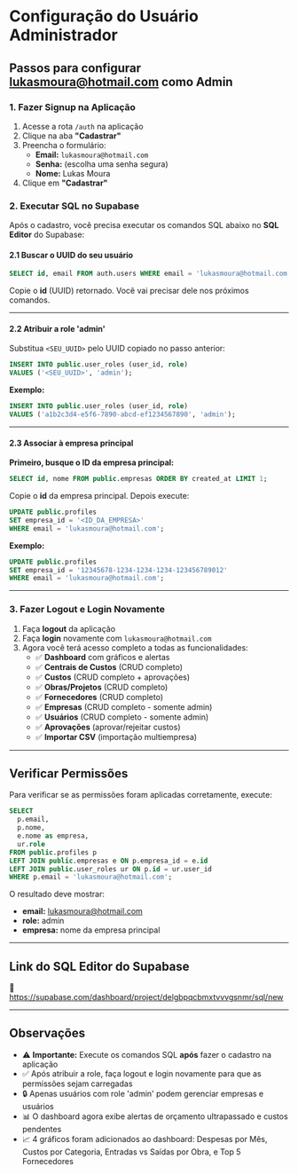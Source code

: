 # Configuração do Usuário Administrador

## Passos para configurar lukasmoura@hotmail.com como Admin

### 1. Fazer Signup na Aplicação

1. Acesse a rota `/auth` na aplicação
2. Clique na aba **"Cadastrar"**
3. Preencha o formulário:
   - **Email:** `lukasmoura@hotmail.com`
   - **Senha:** (escolha uma senha segura)
   - **Nome:** Lukas Moura
4. Clique em **"Cadastrar"**

### 2. Executar SQL no Supabase

Após o cadastro, você precisa executar os comandos SQL abaixo no **SQL Editor** do Supabase:

#### 2.1 Buscar o UUID do seu usuário

```sql
SELECT id, email FROM auth.users WHERE email = 'lukasmoura@hotmail.com';
```

Copie o **id** (UUID) retornado. Você vai precisar dele nos próximos comandos.

---

#### 2.2 Atribuir a role 'admin'

Substitua `<SEU_UUID>` pelo UUID copiado no passo anterior:

```sql
INSERT INTO public.user_roles (user_id, role)
VALUES ('<SEU_UUID>', 'admin');
```

**Exemplo:**
```sql
INSERT INTO public.user_roles (user_id, role)
VALUES ('a1b2c3d4-e5f6-7890-abcd-ef1234567890', 'admin');
```

---

#### 2.3 Associar à empresa principal

**Primeiro, busque o ID da empresa principal:**

```sql
SELECT id, nome FROM public.empresas ORDER BY created_at LIMIT 1;
```

Copie o **id** da empresa principal. Depois execute:

```sql
UPDATE public.profiles
SET empresa_id = '<ID_DA_EMPRESA>'
WHERE email = 'lukasmoura@hotmail.com';
```

**Exemplo:**
```sql
UPDATE public.profiles
SET empresa_id = '12345678-1234-1234-1234-123456789012'
WHERE email = 'lukasmoura@hotmail.com';
```

---

### 3. Fazer Logout e Login Novamente

1. Faça **logout** da aplicação
2. Faça **login** novamente com `lukasmoura@hotmail.com`
3. Agora você terá acesso completo a todas as funcionalidades:
   - ✅ **Dashboard** com gráficos e alertas
   - ✅ **Centrais de Custos** (CRUD completo)
   - ✅ **Custos** (CRUD completo + aprovações)
   - ✅ **Obras/Projetos** (CRUD completo)
   - ✅ **Fornecedores** (CRUD completo)
   - ✅ **Empresas** (CRUD completo - somente admin)
   - ✅ **Usuários** (CRUD completo - somente admin)
   - ✅ **Aprovações** (aprovar/rejeitar custos)
   - ✅ **Importar CSV** (importação multiempresa)

---

## Verificar Permissões

Para verificar se as permissões foram aplicadas corretamente, execute:

```sql
SELECT 
  p.email,
  p.nome,
  e.nome as empresa,
  ur.role
FROM public.profiles p
LEFT JOIN public.empresas e ON p.empresa_id = e.id
LEFT JOIN public.user_roles ur ON p.id = ur.user_id
WHERE p.email = 'lukasmoura@hotmail.com';
```

O resultado deve mostrar:
- **email:** lukasmoura@hotmail.com
- **role:** admin
- **empresa:** nome da empresa principal

---

## Link do SQL Editor do Supabase

🔗 https://supabase.com/dashboard/project/delgbpqcbmxtvvvgsnmr/sql/new

---

## Observações

- ⚠️ **Importante:** Execute os comandos SQL **após** fazer o cadastro na aplicação
- ✅ Após atribuir a role, faça logout e login novamente para que as permissões sejam carregadas
- 🔒 Apenas usuários com role 'admin' podem gerenciar empresas e usuários
- 📊 O dashboard agora exibe alertas de orçamento ultrapassado e custos pendentes
- 📈 4 gráficos foram adicionados ao dashboard: Despesas por Mês, Custos por Categoria, Entradas vs Saídas por Obra, e Top 5 Fornecedores
